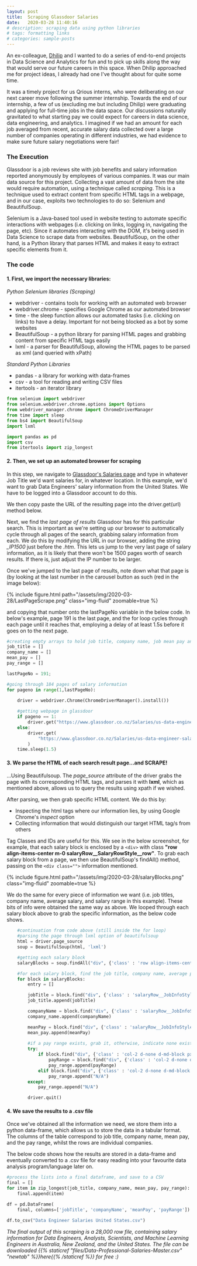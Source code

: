 ```yaml
---
layout: post
title:  Scraping Glassdoor Salaries
date:   2020-03-28 11:40:16
# description: scraping data using python libraries
# tags: formatting links
# categories: sample-posts
---
```


An ex-colleague, [Dhilip](https://www.linkedin.com/in/dhilip-subramanian-36021918b/) and I wanted to do a series of end-to-end projects in Data Science and Analytics for fun and to pick up skills along the way that would serve our future careers in this space. When Dhilip approached me for project ideas, I already had one I've thought about for quite some time. 

It was a timely project for us Qrious interns, who were deliberating on our next career move following the summer internship. Towards the end of our internship, a few of us (excluding me but including Dhilip) were graduating and applying for full-time jobs in the data space. Our discussions naturally gravitated to what starting pay we could expect for careers in data science, data engineering, and analytics. I imagined if we had an amount for each job averaged from recent, accurate salary data collected over a large number of companies operating in different industries, we had evidence to make sure future salary negotiations were fair! 

### The Execution

Glassdoor is a job reviews site with job benefits and salary information reported anonymously by employees of various companies. It was our main data source for this project. Collecting a vast amount of data from the site would require automation, using a technique called *scraping*. This is a technique used to extract content from specific HTML tags in a webpage, and in our case, exploits two technologies to do so: Selenium and BeautifulSoup.

Selenium is a Java-based tool used in website testing to automate specific interactions with webpages (i.e. clicking on links, logging in, navigating the page, etc). Since it automates interacting with the DOM, it's being used in Data Science to scrape data from websites. BeautifulSoup, on the other hand, is a Python library that parses HTML and makes it easy to extract specific elements from it.

### The code

#### 1. First, we import the necessary libraries: 

_Python Selenium libraries (Scraping)_
* webdriver - contains tools for working with an automated web browser
* webdriver.chrome - specifies Google Chrome as our automated browser
* time - the sleep function allows our automated tasks (i.e. clicking on links) to have a delay. Important for not being blocked as a bot by some websites
* BeautifulSoup - a python library for parsing HTML pages and grabbing content from specific HTML tags easily
* lxml - a parser for BeautifulSoup, allowing the HTML pages to be parsed as xml (and queried with xPath)

_Standard Python Libraries_
* pandas - a library for working with data-frames
* csv - a tool for reading and writing CSV files
* itertools - an iterator library

```python
from selenium import webdriver 
from selenium.webdriver.chrome.options import Options
from webdriver_manager.chrome import ChromeDriverManager
from time import sleep
from bs4 import BeautifulSoup
import lxml

import pandas as pd 
import csv
from itertools import zip_longest
```

#### 2. Then, we set up an automated browser for scraping

In this step, we navigate to [Glassdoor's Salaries page](https://www.glassdoor.co.nz/Salaries/index.htm) and type in whatever Job Title we'd want salaries for, in whatever location. In this example, we'd want to grab Data Engineers' salary information from the United States. We have to be logged into a Glassdoor account to do this. 

We then copy paste the URL of the resulting page into the driver.get(url) method below.

Next, we find the _last page of results_ Glassdoor has for this particular search. This is important as we're setting up our browser to automatically cycle through all pages of the search, grabbing salary information from each. We do this by modifying the URL in our browser, adding the string *_IP1500* just before the *.htm*. This lets us jump to the very last page of salary information, as it is likely that there won't be 1500 pages worth of search results. If there is, just adjust the IP number to be larger.

Once we've jumped to the last page of results, note down what that page is (by looking at the last number in the carousel button as such (red in the image below):

{% include figure.html path="/assets/img/2020-03-28/LastPageScrape.png" class="img-fluid" zoomable=true %}

and copying that number onto the lastPageNo variable in the below code. In below's example, page 191 is the last page, and the for loop cycles through each page until it reaches that, employing a delay of at least 1.5s before it goes on to the next page.

```python
#creating empty arrays to hold job title, company name, job mean pay and pay range information
job_title = []
company_name = []
mean_pay = []
pay_range = []

lastPageNo = 191;

#going through 184 pages of salary information
for pageno in range(1,lastPageNo):

    driver = webdriver.Chrome(ChromeDriverManager().install())
    
    #getting webpage in glassdoor
    if pageno == 1:
        driver.get("https://www.glassdoor.co.nz/Salaries/us-data-engineer-salary-SRCH_IL.0,2_IN1_KO3,16.htm")
    else:
        driver.get(
            "https://www.glassdoor.co.nz/Salaries/us-data-engineer-salary-SRCH_IL.0,2_IN1_KO3,16.htm" + "_IP" + str(pageno) + ".htm"
        )
    time.sleep(1.5)
```
#### 3. We parse the HTML of each search result page...and SCRAPE!

...Using Beautifulsoup. The *page_source* attribute of the driver grabs the page with its corresponding HTML tags, and parses it with **lxml**, which as mentioned above, allows us to query the results using xpath if we wished.

After parsing, we then grab specific HTML content. We do this by:
* Inspecting the html tags where our information lies, by using Google Chrome's *inspect* option
* Collecting information that would distinguish our target HTML tag/s from others

Tag Classes and IDs are useful for this. We see in the below screenshot, for example, that each salary block is enclosed by a ```<div>``` with class **"row align-items-center m-0 salaryRow__SalaryRowStyle__row"**. To grab each salary block from a page, we then use BeautifulSoup's findAll() method, passing on the ```<div class="">``` information mentioned.

{% include figure.html path="/assets/img/2020-03-28/salaryBlocks.png" class="img-fluid" zoomable=true %}

We do the same for every piece of information we want (i.e. job titles, company name, average salary, and salary range in this example).
These bits of info were obtained the same way as above. We looped through each salary block above to grab the specific information, as the below code shows.

```python
    #continuation from code above (still inside the for loop)
    #parsing the page through lxml option of beautifulsoup
    html = driver.page_source
    soup = BeautifulSoup(html, 'lxml')

    #getting each salary block
    salaryBlocks = soup.findAll("div", {'class' : 'row align-items-center m-0 salaryRow__SalaryRowStyle__row'})

    #for each salary block, find the job title, company name, average pay, and pay range, and append them to the lists initialised above
    for block in salaryBlocks:
        entry = []

        jobTitle = block.find("div", {'class' : 'salaryRow__JobInfoStyle__jobTitle strong'}).find("a").text
        job_title.append(jobTitle)

        companyName = block.find("div", {'class' : 'salaryRow__JobInfoStyle__employerName'}).text
        company_name.append(companyName)

        meanPay = block.find("div", {'class' : 'salaryRow__JobInfoStyle__meanBasePay common__formFactorHelpers__showHH'}).find('span').text
        mean_pay.append(meanPay)
        
        #if a pay range exists, grab it, otherwise, indicate none exists
        try:
            if block.find("div", {'class' : 'col-2 d-none d-md-block px-0 py salaryRow__SalaryRowStyle__amt'}).find("div", {'class' : 'strong'}):
                payRange = block.find("div", {'class' : 'col-2 d-none d-md-block px-0 py salaryRow__SalaryRowStyle__amt'}).find("div", {'class' : 'strong'}).text
                pay_range.append(payRange)
            elif block.find("div", {'class' : 'col-2 d-none d-md-block px-0 py salaryRow__SalaryRowStyle__amt'}).find("span", {'class' : 'strong'}):
                pay_range.append("N/A")
        except:
            pay_range.append("N/A")

        driver.quit()
```

#### 4. We save the results to a .csv file

Once we've obtained all the information we need, we store them into a python data-frame, which allows us to store the data in a tabular format. The columns of the table correspond to job title, company name, mean pay, and the pay range, whilst the rows are individual companies. 

The below code shows how the results are stored in a data-frame and eventually converted to a .csv file for easy reading into your favourite data analysis program/language later on.

```python
#process the lists into a final dataframe, and save to a CSV
final = []
for item in zip_longest(job_title, company_name, mean_pay, pay_range):
    final.append(item)

df = pd.DataFrame(
    final, columns=['jobTitle', 'companyName', 'meanPay', 'payRange'])

df.to_csv("Data Engineer Salaries United States.csv")
```

_The final output of this scraping is a 28,000 row file, containing salary information for Data Engineers, Analysts, Scientists, and Machine Learning Engineers in Australia, New Zealand, and the United States. The file can be downloaded {{% staticref "files/Data-Professional-Salaries-Master.csv" "newtab" %}}here{{% /staticref %}} for free :)_